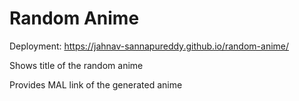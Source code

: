 # Random Anime
Deployment: https://jahnav-sannapureddy.github.io/random-anime/

Shows title of the random anime

Provides MAL link of the generated anime
